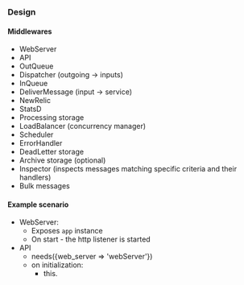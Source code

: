 ### Design

#### Middlewares

- WebServer
- API
- OutQueue
- Dispatcher (outgoing -> inputs)
- InQueue
- DeliverMessage (input -> service)
- NewRelic
- StatsD
- Processing storage
- LoadBalancer (concurrency manager)
- Scheduler
- ErrorHandler
- DeadLetter storage
- Archive storage (optional)
- Inspector (inspects messages matching specific criteria and their handlers)
- Bulk messages

#### Example scenario

- WebServer:
  - Exposes `app` instance
  - On start - the http listener is started
- API
  - needs({web_server => 'webServer'})
  - on initialization:
    - this.
